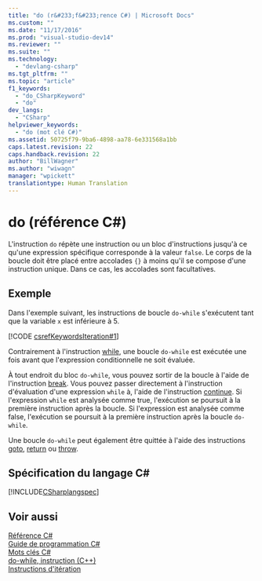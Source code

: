 ```yaml
---
title: "do (r&#233;f&#233;rence C#) | Microsoft Docs"
ms.custom: ""
ms.date: "11/17/2016"
ms.prod: "visual-studio-dev14"
ms.reviewer: ""
ms.suite: ""
ms.technology: 
  - "devlang-csharp"
ms.tgt_pltfrm: ""
ms.topic: "article"
f1_keywords: 
  - "do_CSharpKeyword"
  - "do"
dev_langs: 
  - "CSharp"
helpviewer_keywords: 
  - "do (mot clé C#)"
ms.assetid: 50725f79-9ba6-4898-aa78-6e331568a1bb
caps.latest.revision: 22
caps.handback.revision: 22
author: "BillWagner"
ms.author: "wiwagn"
manager: "wpickett"
translationtype: Human Translation
---
```

# do (r&#233;f&#233;rence C#)
L'instruction `do` répète une instruction ou un bloc d'instructions jusqu'à ce qu'une expression spécifique corresponde à la valeur `false`.  Le corps de la boucle doit être placé entre accolades `{}` à moins qu'il se compose d'une instruction unique.  Dans ce cas, les accolades sont facultatives.  
  
## Exemple  
 Dans l'exemple suivant, les instructions de boucle `do-while` s'exécutent tant que la variable `x` est inférieure à 5.  
  
 [!CODE [csrefKeywordsIteration#1](../CodeSnippet/VS_Snippets_VBCSharp/csrefKeywordsIteration#1)]  
  
 Contrairement à l'instruction [while](../../../csharp/language-reference/keywords/while.md), une boucle `do-while` est exécutée une fois avant que l'expression conditionnelle ne soit évaluée.  
  
 À tout endroit du bloc `do-while`, vous pouvez sortir de la boucle à l'aide de l'instruction [break](../../../csharp/language-reference/keywords/break.md).  Vous pouvez passer directement à l'instruction d'évaluation d'une expression `while` à, l'aide de l'instruction [continue](../../../csharp/language-reference/keywords/continue.md).  Si l'expression `while` est analysée comme true, l'exécution se poursuit à la première instruction après la boucle.  Si l'expression est analysée comme false, l'exécution se poursuit à la première instruction après la boucle `do-while`.  
  
 Une boucle `do-while` peut également être quittée à l'aide des instructions [goto](../../../csharp/language-reference/keywords/goto.md), [return](../../../csharp/language-reference/keywords/return.md) ou [throw](../../../csharp/language-reference/keywords/throw.md).  
  
## Spécification du langage C\#  
 [!INCLUDE[CSharplangspec](../../../csharp/language-reference/keywords/includes/csharplangspec_md.md)]  
  
## Voir aussi  
 [Référence C\#](../../../csharp/language-reference/index.md)   
 [Guide de programmation C\#](../../../csharp/programming-guide/index.md)   
 [Mots clés C\#](../../../csharp/language-reference/keywords/index.md)   
 [do\-while, instruction \(C\+\+\)](/visual-cpp/cpp/do-while-statement-cpp)   
 [Instructions d'itération](../../../csharp/language-reference/keywords/iteration-statements.md)